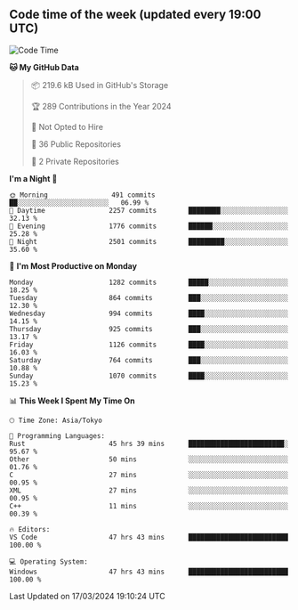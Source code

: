 ## Code time of the week (updated every 19:00 UTC)

<!--START_SECTION:waka-->
![Code Time](http://img.shields.io/badge/Code%20Time-2%2C830%20hrs%2049%20mins-blue)

**🐱 My GitHub Data** 

> 📦 219.6 kB Used in GitHub's Storage 
 > 
> 🏆 289 Contributions in the Year 2024
 > 
> 🚫 Not Opted to Hire
 > 
> 📜 36 Public Repositories 
 > 
> 🔑 2 Private Repositories 
 > 
**I'm a Night 🦉** 

```text
🌞 Morning                491 commits         ██░░░░░░░░░░░░░░░░░░░░░░░   06.99 % 
🌆 Daytime                2257 commits        ████████░░░░░░░░░░░░░░░░░   32.13 % 
🌃 Evening                1776 commits        ██████░░░░░░░░░░░░░░░░░░░   25.28 % 
🌙 Night                  2501 commits        █████████░░░░░░░░░░░░░░░░   35.60 % 
```
📅 **I'm Most Productive on Monday** 

```text
Monday                   1282 commits        █████░░░░░░░░░░░░░░░░░░░░   18.25 % 
Tuesday                  864 commits         ███░░░░░░░░░░░░░░░░░░░░░░   12.30 % 
Wednesday                994 commits         ████░░░░░░░░░░░░░░░░░░░░░   14.15 % 
Thursday                 925 commits         ███░░░░░░░░░░░░░░░░░░░░░░   13.17 % 
Friday                   1126 commits        ████░░░░░░░░░░░░░░░░░░░░░   16.03 % 
Saturday                 764 commits         ███░░░░░░░░░░░░░░░░░░░░░░   10.88 % 
Sunday                   1070 commits        ████░░░░░░░░░░░░░░░░░░░░░   15.23 % 
```


📊 **This Week I Spent My Time On** 

```text
🕑︎ Time Zone: Asia/Tokyo

💬 Programming Languages: 
Rust                     45 hrs 39 mins      ████████████████████████░   95.67 % 
Other                    50 mins             ░░░░░░░░░░░░░░░░░░░░░░░░░   01.76 % 
C                        27 mins             ░░░░░░░░░░░░░░░░░░░░░░░░░   00.95 % 
XML                      27 mins             ░░░░░░░░░░░░░░░░░░░░░░░░░   00.95 % 
C++                      11 mins             ░░░░░░░░░░░░░░░░░░░░░░░░░   00.39 % 

🔥 Editors: 
VS Code                  47 hrs 43 mins      █████████████████████████   100.00 % 

💻 Operating System: 
Windows                  47 hrs 43 mins      █████████████████████████   100.00 % 
```


 Last Updated on 17/03/2024 19:10:24 UTC
<!--END_SECTION:waka-->